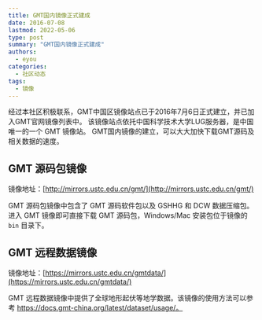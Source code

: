 ```yaml
---
title: GMT国内镜像正式建成
date: 2016-07-08
lastmod: 2022-05-06
type: post
summary: "GMT国内镜像正式建成"
authors:
  - eyou
categories:
  - 社区动态
tags:
  - 镜像
---
```


经过本社区积极联系，GMT中国区镜像站点已于2016年7月6日正式建立，并已加入GMT官网镜像列表中。
该镜像站点依托中国科学技术大学LUG服务器，是中国唯一的一个 GMT 镜像站。
GMT国内镜像的建立，可以大大加快下载GMT源码及相关数据的速度。

## GMT 源码包镜像

镜像地址：[http://mirrors.ustc.edu.cn/gmt/](http://mirrors.ustc.edu.cn/gmt/)

GMT 源码包镜像中包含了 GMT 源码软件包以及 GSHHG 和 DCW 数据压缩包。
进入 GMT 镜像即可直接下载 GMT 源码包，Windows/Mac 安装包位于镜像的 `bin` 目录下。

## GMT 远程数据镜像

镜像地址：[https://mirrors.ustc.edu.cn/gmtdata/](https://mirrors.ustc.edu.cn/gmtdata/)

GMT 远程数据镜像中提供了全球地形起伏等地学数据。该镜像的使用方法可以参考
https://docs.gmt-china.org/latest/dataset/usage/。

